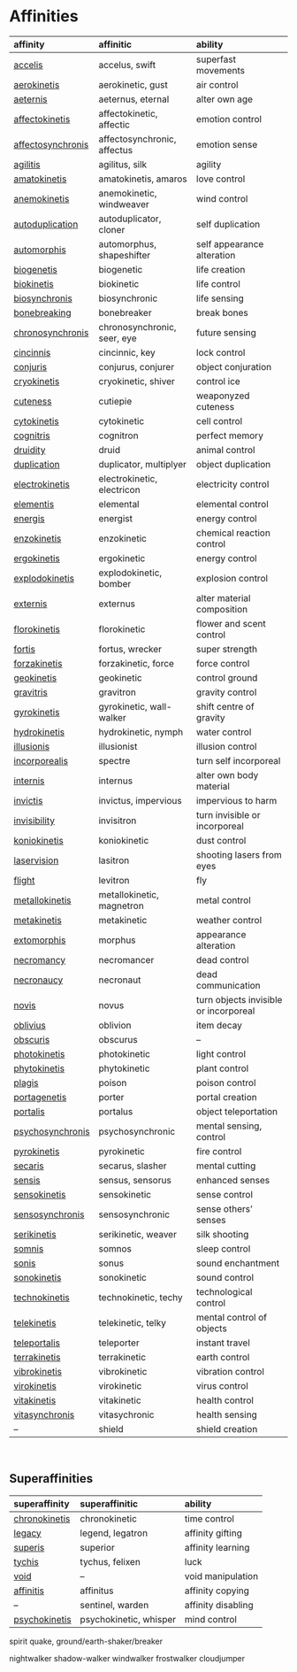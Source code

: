 # Affinities

| affinity | affinitic | ability |
| :------- | :-------- | :------ |
| [accelis](affinities/superspeed.md) | accelus, swift | superfast movements |
| [aerokinetis](affinities/aerokinetis.md) | aerokinetic, gust | air control |
| [aeternis](affinities/aeternis.md) | aeternus, eternal | alter own age |
| [affectokinetis](affinities/affectokinetis.md) | affectokinetic, affectic | emotion control |
| [affectosynchronis](affinities/affectosynchronis.md) | affectosynchronic, affectus | emotion sense |
| [agilitis](affinities/agilitis.md) | agilitus, silk | agility |
| [amatokinetis](affinities/amatokinetis.md) | amatokinetis, amaros | love control |
| [anemokinetis](affinities/anemokinetis.md) | anemokinetic, windweaver | wind control |
| [autoduplication](affinities/autoduplication.md) | autoduplicator, cloner | self duplication |
| [automorphis](affinities/metamorphis.md) | automorphus, shapeshifter | self appearance alteration |
| [biogenetis](affinities/biogenetis.md) | biogenetic | life creation |
| [biokinetis](affinities/biokinetis.md) | biokinetic | life control |
| [biosynchronis](affinities/biosynchronis.md) | biosynchronic | life sensing |
| [bonebreaking](affinities/bonebreaking.md) | bonebreaker | break bones |
| [chronosynchronis](affinities/chronosynchronis.md) | chronosynchronic, seer, eye | future sensing |
| [cincinnis](affinities/cincinnic.md) | cincinnic, key | lock control |
| [conjuris](affinities/conjuris.md) | conjurus, conjurer | object conjuration |
| [cryokinetis](affinities/cryokinetis.md) | cryokinetic, shiver | control ice |
| [cuteness](affinities/cuteness.md) | cutiepie | weaponyzed cuteness |
| [cytokinetis](affinities/cytokinetis.md) | cytokinetic | cell control |
| [cognitris](affinities/cognitris.md) | cognitron | perfect memory |
| [druidity](affinities/druidity.md) | druid | animal control |
| [duplication](affinities/duplication.md) | duplicator, multiplyer | object duplication |
| [electrokinetis](affinities/electrokinetis.md) | electrokinetic, electricon | electricity control |
| [elementis](affinities/elementalis.md) | elemental | elemental control |
| [energis](affinities/energis.md) | energist | energy control |
| [enzokinetis](affinities/enzokinetis.md) | enzokinetic | chemical reaction control |
| [ergokinetis](affinities/ergokinetis.md) | ergokinetic | energy control |
| [explodokinetis](affinities/explodokinetis.md) | explodokinetic, bomber | explosion control |
| [externis](affinities/externis.md) | externus | alter material composition |
| [florokinetis](affinities/florokinetis.md) | florokinetic | flower and scent control |
| [fortis](affinities/fortis.md) | fortus, wrecker | super strength |
| [forzakinetis](affinities/forzakinetis.md) | forzakinetic, force | force control |
| [geokinetis](affinities/geokinetis.md) | geokinetic | control ground |
| [gravitris](affinities/gravitris.md) | gravitron | gravity control |
| [gyrokinetis](affinities/gyrokinetis.md) | gyrokinetic, wall-walker | shift centre of gravity |
| [hydrokinetis](affinities/hydrokinetis.md) | hydrokinetic, nymph | water control |
| [illusionis](affinities/illusionis.md) | illusionist | illusion control |
| [incorporealis](affinities/incorporealis.md) | spectre | turn self incorporeal |
| [internis](affinities/internis.md) | internus | alter own body material |
| [invictis](affinities/invictis.md) | invictus, impervious | impervious to harm |
| [invisibility](affinities/invisibility.md) | invisitron | turn invisible or incorporeal |
| [koniokinetis](affinities/koniokinetis.md) | koniokinetic | dust control |
| [laservision](affinities/laservision.md) | lasitron | shooting lasers from eyes |
| [flight](affinities/flight.md) | levitron | fly |
| [metallokinetis](affinities/metallokinetis.md) | metallokinetic, magnetron | metal control |
| [metakinetis](affinities/metakinetis.md) | metakinetic | weather control |
| [extomorphis](affinities/extomorphis.md) | morphus | appearance alteration |
| [necromancy](affinities/necromancy.md) | necromancer | dead control |
| [necronaucy](affinities/necronaucy.md) | necronaut | dead communication |
| [novis](affinities/novis.md) | novus | turn objects invisible or incorporeal |
| [oblivius](affinities/oblivius.md) | oblivion | item decay |
| [obscuris](affinities/obscurus.md) | obscurus | – |
| [photokinetis](affinities/photokinetis.md) | photokinetic | light control |
| [phytokinetis](affinities/phytokinetis.md) | phytokinetic | plant control |
| [plagis](affinities/plagis.md) | poison | poison control |
| [portagenetis](affinities/portagenetis.md) | porter | portal creation |
| [portalis](affinities/portalis.md) | portalus | object teleportation |
| [psychosynchronis](affinities/psychosynchronis.md) | psychosynchronic | mental sensing, control |
| [pyrokinetis](affinities/pyrokinetis.md) | pyrokinetic | fire control |
| [secaris](affinities/secaris.md) | secarus, slasher | mental cutting |
| [sensis](affinities/sensis.md) | sensus, sensorus | enhanced senses |
| [sensokinetis](affinities/sensokinetis.md) | sensokinetic | sense control |
| [sensosynchronis](affinities/sensosynchronis.md) | sensosynchronic | sense others’ senses |
| [serikinetis](affinities/serikinetis.md) | serikinetic, weaver | silk shooting |
| [somnis](affinities/somnis.md) | somnos | sleep control |
| [sonis](affinities/sonis.md) | sonus | sound enchantment |
| [sonokinetis](affinities/sonokinetis.md) | sonokinetic | sound control |
| [technokinetis](affinities/technokinetis.md) | technokinetic, techy | technological control |
| [telekinetis](affinities/telekinetis.md) | telekinetic, telky | mental control of objects |
| [teleportalis](affinities/teleportalis.md) | teleporter | instant travel |
| [terrakinetis](affinities/terrakinetis.md) | terrakinetic | earth control |
| [vibrokinetis](affinities/vibrokinetis.md) | vibrokinetic | vibration control |
| [virokinetis](affinities/virokinetis.md) | virokinetic | virus control |
| [vitakinetis](affinities/vitakinetis.md) | vitakinetic | health control |
| [vitasynchronis](affinities/vitasynchronis.md) | vitasychronic | health sensing |
| – | shield | shield creation |


<br>


## Superaffinities

| superaffinity | superaffinitic | ability |
| :------------ | :------------- | :------ |
| [chronokinetis](affinities/chronokinetis.md) | chronokinetic | time control |
| [legacy](affinities/legacy.md) | legend, legatron | affinity gifting |
| [superis](affinities/superis.md) | superior | affinity learning |
| [tychis](affinities/tychis.md) | tychus, felixen | luck |
| [void](affinities/void.md) | – | void manipulation |
| [affinitis](affinities/affinitis.md) | affinitus | affinity copying |
| – | sentinel, warden | affinity disabling |
| [psychokinetis](affinities/psychokinetis.md) | psychokinetic, whisper | mind control |


spirit
quake, ground/earth-shaker/breaker

nightwalker
shadow-walker
windwalker
frostwalker
cloudjumper
